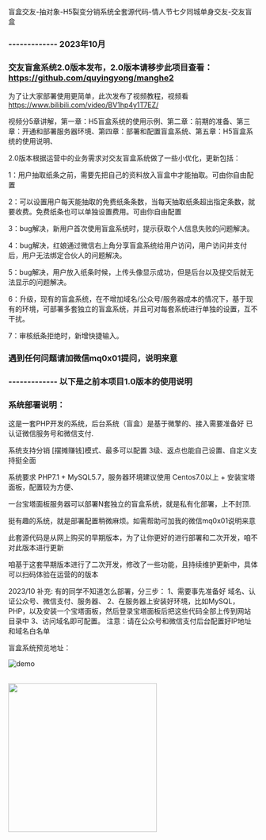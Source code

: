 盲盒交友-抽对象-H5裂变分销系统全套源代码-情人节七夕同城单身交友-交友盲盒

### ------------- 2023年10月

### 交友盲盒系统2.0版本发布，2.0版本请移步此项目查看： https://github.com/quyingyong/manghe2

为了让大家部署使用更简单，此次发布了视频教程，视频看 https://www.bilibili.com/video/BV1hp4y1T7EZ/

视频分5章讲解，第一章：H5盲盒系统的使用示例、第二章：前期的准备、第三章：开通和部署服务器环境、第四章：部署和配置盲盒系统、第五章：H5盲盒系统的使用说明、

2.0版本根据运营中的业务需求对交友盲盒系统做了一些小优化，更新包括：

1：用户抽取纸条之前，需要先把自己的资料放入盲盒中才能抽取。可由你自由配置

2：可以设置用户每天能抽取的免费纸条条数，当每天抽取纸条超出指定条数，就要收费。免费纸条也可以单独设置费用。可由你自由配置

3：bug解决，新用户首次使用盲盒系统时，提示获取个人信息失败的问题解决。

4：bug解决，红娘通过微信右上角分享盲盒系统给用户访问，用户访问并支付后，用户无法绑定合伙人的问题解决。

5：bug解决，用户放入纸条时候，上传头像显示成功，但是后台以及提交后就无法显示的问题解决。

6：升级，现有的盲盒系统，在不增加域名/公众号/服务器成本的情况下，基于现有的环境，可部署多套独立的盲盒系统，并且可对每套系统进行单独的设置，互不干扰。

7：审核纸条拒绝时，新增快捷输入。

### 遇到任何问题请加微信mq0x01提问，说明来意

### ------------- 以下是之前本项目1.0版本的使用说明

### 系统部署说明：

这是一套PHP开发的系统，后台系统（盲盒）是基于微擎的、接入需要准备好 已认证微信服务号和微信支付.

系统支持分销 [摆摊赚钱]模式、最多可以配置 3级、返点也能自己设置、自定义支持挺全面

系统要求 PHP7.1 + MySQL5.7，服务器环境建议使用 Centos7.0以上 + 安装宝塔面板，配置较为方便、

一台宝塔面板服务器可以部署N套独立的盲盒系统，就是私有化部署，上不封顶.

挺有趣的系统，就是部署配置稍微麻烦。如需帮助可加我的微信mq0x01说明来意

此套源代码是从网上购买的早期版本，为了让你更好的进行部署和二次开发，咱不对此版本进行更新

咱基于这套早期版本进行了二次开发，修改了一些功能，且持续维护更新中，具体可以扫码体验在运营的的版本

2023/10 补充: 有的同学不知道怎么部署，分三步：
1、需要事先准备好 域名、认证公众号、微信支付、服务器、
2、在服务器上安装好环境，比如MySQL，PHP，以及安装一个宝塔面板，然后登录宝塔面板后把这些代码全部上传到网站目录中
3、访问域名即可配置。
注意：请在公众号和微信支付后台配置好IP地址和域名白名单

盲盒系统预览地址：

![demo](https://github.com/quyingyong/manghe/assets/12825648/e04d4c9e-bbc4-4659-b086-110c22ce8fae)



<br>
<img src="[https://github.com/quyingyong/manghe/blob/main/showtest.jpg](https://github.com/quyingyong/manghe/assets/12825648/6c61119f-d180-4478-b3a0-1382329c274e)" align="left" width="300" >


